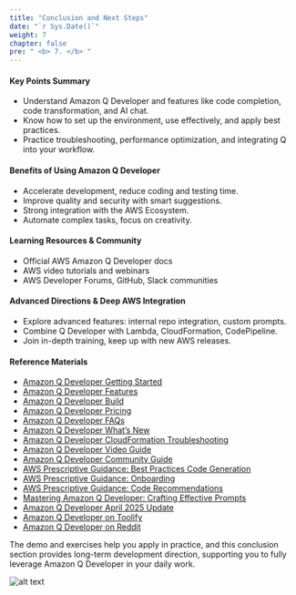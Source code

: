 ```yaml
---
title: "Conclusion and Next Steps"
date: "`r Sys.Date()`"
weight: 7
chapter: false
pre: " <b> 7. </b> "
---
```


#### Key Points Summary

- Understand Amazon Q Developer and features like code completion, code transformation, and AI chat.
- Know how to set up the environment, use effectively, and apply best practices.
- Practice troubleshooting, performance optimization, and integrating Q into your workflow.

#### Benefits of Using Amazon Q Developer

- Accelerate development, reduce coding and testing time.
- Improve quality and security with smart suggestions.
- Strong integration with the AWS Ecosystem.
- Automate complex tasks, focus on creativity.

#### Learning Resources & Community

- Official AWS Amazon Q Developer docs
- AWS video tutorials and webinars
- AWS Developer Forums, GitHub, Slack communities

#### Advanced Directions & Deep AWS Integration

- Explore advanced features: internal repo integration, custom prompts.
- Combine Q Developer with Lambda, CloudFormation, CodePipeline.
- Join in-depth training, keep up with new AWS releases.

#### Reference Materials

- [Amazon Q Developer Getting Started](https://aws.amazon.com/q/developer/getting-started/)
- [Amazon Q Developer Features](https://aws.amazon.com/q/developer/features/)
- [Amazon Q Developer Build](https://aws.amazon.com/q/developer/build/)
- [Amazon Q Developer Pricing](https://aws.amazon.com/q/developer/pricing/)
- [Amazon Q Developer FAQs](https://aws.amazon.com/q/developer/faqs/)
- [Amazon Q Developer What’s New](https://aws.amazon.com/about-aws/whats-new/2025/02/amazon-q-developer-console-errors-aws-commercial-regions/?nc1=f_ls)
- [Amazon Q Developer CloudFormation Troubleshooting](https://aws.amazon.com/about-aws/whats-new/2024/11/cloudformation-troubleshooting-q-developer-assistance/?nc1=f_ls)
- [Amazon Q Developer Video Guide](https://www.youtube.com/watch?v=i0zQpJPfSdU)
- [Amazon Q Developer Community Guide](https://community.aws/content/2fVw1hN4VeTF3qtVSZHfQiQUS16/getting-started-with-amazon-q-developer-in-visual-studio-code?lang=en)
- [AWS Prescriptive Guidance: Best Practices Code Generation](https://docs.aws.amazon.com/prescriptive-guidance/latest/best-practices-code-generation/introduction.html)
- [AWS Prescriptive Guidance: Onboarding](https://docs.aws.amazon.com/prescriptive-guidance/latest/best-practices-code-generation/onboarding.html)
- [AWS Prescriptive Guidance: Code Recommendations](https://docs.aws.amazon.com/prescriptive-guidance/latest/best-practices-code-generation/code-recommendations.html)
- [Mastering Amazon Q Developer: Crafting Effective Prompts](https://aws.amazon.com/blogs/devops/mastering-amazon-q-developer-part-1-crafting-effective-prompts/)
- [Amazon Q Developer April 2025 Update](https://aws.amazon.com/blogs/devops/april-2025-amazon-q-developer/)
- [Amazon Q Developer on Toolify](https://www.toolify.ai/vi/ai-news-vn/ci-t-v-kim-tra-amazon-q-trong-visual-studio-code-tr-l-tr-tu-nhn-to-2177302)
- [Amazon Q Developer on Reddit](https://www.reddit.com/r/aws/comments/1j57x59/new_version_of_amazon_q_developer_chat_is_out_and/?tl=vi)

The demo and exercises help you apply in practice, and this conclusion section provides long-term development direction, supporting you to fully leverage Amazon Q Developer in your daily work.

![alt text](/images/7-conclusion/image.png)
